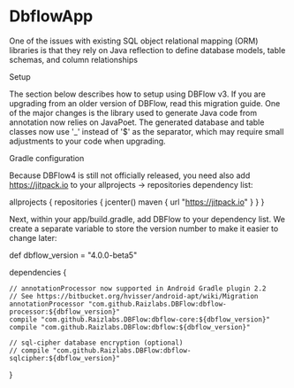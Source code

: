 # DbflowApp
One of the issues with existing SQL object relational mapping (ORM) libraries is that they rely on Java reflection to define database models, table schemas, and column relationships

Setup

The section below describes how to setup using DBFlow v3. If you are upgrading from an older version of DBFlow, read this migration guide. One of the major changes is the library used to generate Java code from annotation now relies on JavaPoet. The generated database and table classes now use '_' instead of '$' as the separator, which may require small adjustments to your code when upgrading.

Gradle configuration

Because DBFlow4 is still not officially released, you need also add https://jitpack.io to your allprojects -> repositories dependency list:

allprojects {
    repositories {
        jcenter()
        maven { url "https://jitpack.io" }
    }
}

Next, within your app/build.gradle, add DBFlow to your dependency list. We create a separate variable to store the version number to make it easier to change later:

def dbflow_version = "4.0.0-beta5"

dependencies {
    
    
    // annotationProcessor now supported in Android Gradle plugin 2.2
    // See https://bitbucket.org/hvisser/android-apt/wiki/Migration
    annotationProcessor "com.github.Raizlabs.DBFlow:dbflow-processor:${dbflow_version}"
    compile "com.github.Raizlabs.DBFlow:dbflow-core:${dbflow_version}"
    compile "com.github.Raizlabs.DBFlow:dbflow:${dbflow_version}"

    // sql-cipher database encryption (optional)
    // compile "com.github.Raizlabs.DBFlow:dbflow-sqlcipher:${dbflow_version}"
  
  
  }
